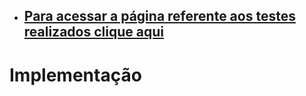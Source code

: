*  ## [Para acessar a página referente aos testes realizados clique aqui](https://github.com/jaojao7/pi2_jpad/blob/main/testes.md)


# Implementação
